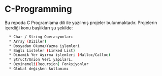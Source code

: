 # C-Programming

Bu repoda C Programlama dili ile yazılmış projeler bulunmaktadır. 
Projelerin içerdiği konu başlıkları şu şekilde:
```sh
  * Char / String Operasyonları
  * Array (Diziler)
  * Dosyadan Okuma/Yazma işlemleri
  * Bağlı Listeler (Linked List)
  * Dinamik Yer Ayırma işlemleri (Malloc/Calloc)
  * Struct/Union Veri yapıları.
  * Özyinemeli(Recursion) Fonksiyonlar
  * Global değişken kullanımı
```

